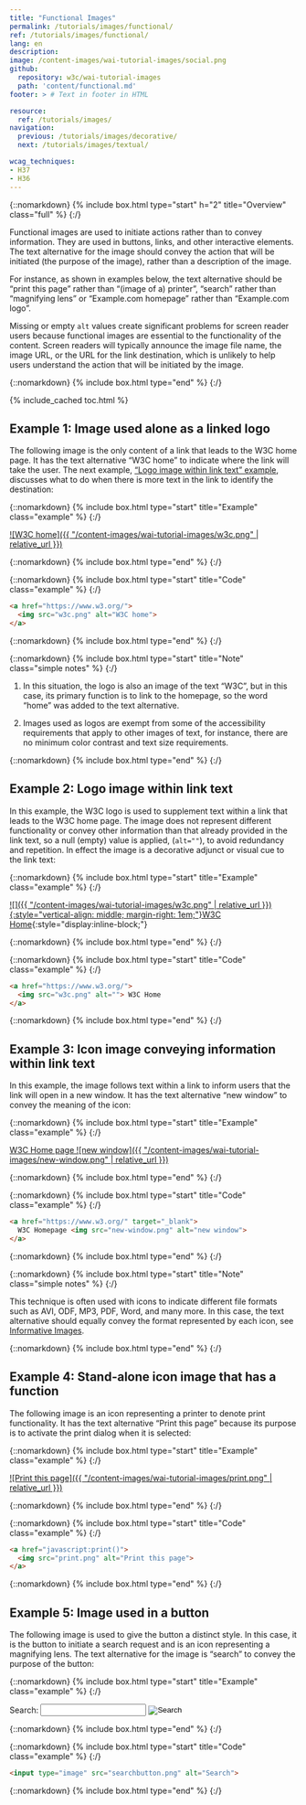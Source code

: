 ```yaml
---
title: "Functional Images"
permalink: /tutorials/images/functional/
ref: /tutorials/images/functional/
lang: en
description:
image: /content-images/wai-tutorial-images/social.png
github:
  repository: w3c/wai-tutorial-images
  path: 'content/functional.md'
footer: > # Text in footer in HTML

resource:
  ref: /tutorials/images/
navigation:
  previous: /tutorials/images/decorative/
  next: /tutorials/images/textual/

wcag_techniques:
- H37
- H36
---
```


{::nomarkdown}
{% include box.html type="start" h="2" title="Overview" class="full" %}
{:/}

Functional images are used to initiate actions rather than to convey information. They are used in buttons, links, and other interactive elements. The text alternative for the image should convey the action that will be initiated (the purpose of the image), rather than a description of the image.

For instance, as shown in examples below, the text alternative should be “print this page” rather than “(image of a) printer”, “search” rather than “magnifying lens” or “Example.com homepage” rather than “Example.com logo”.

Missing or empty `alt` values create significant problems for screen reader users because functional images are essential to the functionality of the content. Screen readers will typically announce the image file name, the image URL, or the URL for the link destination, which is unlikely to help users understand the action that will be initiated by the image.

{::nomarkdown}
{% include box.html type="end" %}
{:/}

{% include_cached toc.html %}

## **Example 1:** Image used alone as a linked logo

The following image is the only content of a link that leads to the W3C home page. It has the text alternative “W3C home” to indicate where the link will take the user. The next example, [“Logo image within link text” example](#logo-image-within-link-text), discusses what to do when there is more text in the link to identify the destination:

{::nomarkdown}
{% include box.html type="start" title="Example" class="example" %}
{:/}

[![W3C home]({{ "/content-images/wai-tutorial-images/w3c.png" | relative_url }})](https://www.w3.org/)

{::nomarkdown}
{% include box.html type="end" %}
{:/}

{::nomarkdown}
{% include box.html type="start" title="Code" class="example" %}
{:/}

~~~ html
<a href="https://www.w3.org/">
  <img src="w3c.png" alt="W3C home">
</a>
~~~

{::nomarkdown}
{% include box.html type="end" %}
{:/}

{::nomarkdown}
{% include box.html type="start" title="Note" class="simple notes" %}
{:/}

1. In this situation, the logo is also an image of the text “W3C”, but in this case, its primary function is to link to the homepage, so the word “home” was added to the text alternative.

2. Images used as logos are exempt from some of the accessibility requirements that apply to other images of text, for instance, there are no minimum color contrast and text size requirements.

{::nomarkdown}
{% include box.html type="end" %}
{:/}

## **Example 2:** Logo image within link text

In this example, the W3C logo is used to supplement text within a link that leads to the W3C home page. The image does not represent different functionality or convey other information than that already provided in the link text, so a null (empty) value is applied, (`alt=""`), to avoid redundancy and repetition. In effect the image is a decorative adjunct or visual cue to the link text:

{::nomarkdown}
{% include box.html type="start" title="Example" class="example" %}
{:/}

[![]({{ "/content-images/wai-tutorial-images/w3c.png" | relative_url }}){:style="vertical-align: middle; margin-right: 1em;"}W3C Home](https://www.w3.org/){:style="display:inline-block;"}

{::nomarkdown}
{% include box.html type="end" %}
{:/}

{::nomarkdown}
{% include box.html type="start" title="Code" class="example" %}
{:/}

~~~ html
<a href="https://www.w3.org/">
  <img src="w3c.png" alt=""> W3C Home
</a>
~~~

{::nomarkdown}
{% include box.html type="end" %}
{:/}

## **Example 3:** Icon image conveying information within link text

In this example, the image follows text within a link to inform users that the link will open in a new window. It has the text alternative “new window” to convey the meaning of the icon:

{::nomarkdown}
{% include box.html type="start" title="Example" class="example" %}
{:/}

[W3C Home page ![new window]({{ "/content-images/wai-tutorial-images/new-window.png" | relative_url }})](https://www.w3.org/)

{::nomarkdown}
{% include box.html type="end" %}
{:/}

{::nomarkdown}
{% include box.html type="start" title="Code" class="example" %}
{:/}

~~~ html
<a href="https://www.w3.org/" target="_blank">
  W3C Homepage <img src="new-window.png" alt="new window">
</a>
~~~

{::nomarkdown}
{% include box.html type="end" %}
{:/}

{::nomarkdown}
{% include box.html type="start" title="Note" class="simple notes" %}
{:/}

This technique is often used with icons to indicate different file formats such as AVI, ODF, MP3, PDF, Word, and many more. In this case, the text alternative should equally convey the format represented by each icon, see [Informative Images](/tutorials/images/informative/#images-conveying-file-format).

{::nomarkdown}
{% include box.html type="end" %}
{:/}

## **Example 4:** Stand-alone icon image that has a function

The following image is an icon representing a printer to denote print functionality. It has the text alternative “Print this page” because its purpose is to activate the print dialog when it is selected:

{::nomarkdown}
{% include box.html type="start" title="Example" class="example" %}
{:/}

[![Print this page]({{ "/content-images/wai-tutorial-images/print.png" | relative_url }})](javascript:print())

{::nomarkdown}
{% include box.html type="end" %}
{:/}

{::nomarkdown}
{% include box.html type="start" title="Code" class="example" %}
{:/}

~~~ html
<a href="javascript:print()">
  <img src="print.png" alt="Print this page">
</a>
~~~

{::nomarkdown}
{% include box.html type="end" %}
{:/}

## **Example 5:** Image used in a button

The following image is used to give the button a distinct style. In this case, it is the button to initiate a search request and is an icon representing a magnifying lens. The text alternative for the image is “search” to convey the purpose of the button:

{::nomarkdown}
{% include box.html type="start" title="Example" class="example" %}
{:/}

<form action="#" method="post">
  <p>
    <label for="search" style="vertical-align: middle; display:inline-block;">Search:</label>
    <input name="search" id="search" type="text" style="vertical-align: middle; display:inline-block;">
    <input name="submit" src="{{ "/content-images/wai-tutorial-images/searchbutton.png" | relative_url }}" alt="Search" type="image" style="vertical-align: middle; display:inline-block; border: none;">
  </p>
</form>

{::nomarkdown}
{% include box.html type="end" %}
{:/}

{::nomarkdown}
{% include box.html type="start" title="Code" class="example" %}
{:/}

~~~ html
<input type="image" src="searchbutton.png" alt="Search">
~~~

{::nomarkdown}
{% include box.html type="end" %}
{:/}
